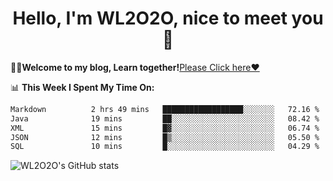 <h1 align = "center">Hello, I'm WL2O2O, nice to meet you 👋</h1>

🧑‍💻**Welcome to my blog, Learn together!**[Please Click here❤️](https://wl2o2o.github.io)

📊 **This Week I Spent My Time On:**
<!--START_SECTION:waka-->

```txt
Markdown          2 hrs 49 mins   ██████████████████░░░░░░░   72.16 %
Java              19 mins         ██░░░░░░░░░░░░░░░░░░░░░░░   08.42 %
XML               15 mins         █▓░░░░░░░░░░░░░░░░░░░░░░░   06.74 %
JSON              12 mins         █▒░░░░░░░░░░░░░░░░░░░░░░░   05.50 %
SQL               10 mins         █░░░░░░░░░░░░░░░░░░░░░░░░   04.29 %
```

<!--END_SECTION:waka-->

![WL2O2O's GitHub stats](https://github-readme-stats.vercel.app/api?username=wl2o2o&show_icons=true)


<!--
**WL2O2O/WL2O2O** is a ✨ _special_ ✨ repository because its `README.md` (this file) appears on your GitHub profile.

Here are some ideas to get you started:

- 🔭 I’m currently working on ...
- 🌱 I’m currently learning ...
- 👯 I’m looking to collaborate on ...
- 🤔 I’m looking for help with ...
- 💬 Ask me about ...
- 📫 How to reach me: ...
- 😄 Pronouns: ...
- ⚡ Fun fact: ...
-->
